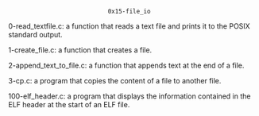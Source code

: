 								0x15-file_io

0-read_textfile.c: a function that reads a text file and prints it to the POSIX standard output.

1-create_file.c: a function that creates a file.

2-append_text_to_file.c: a function that appends text at the end of a file.

3-cp.c: a program that copies the content of a file to another file.

100-elf_header.c: a program that displays the information contained in the ELF header at the start of an ELF file.
